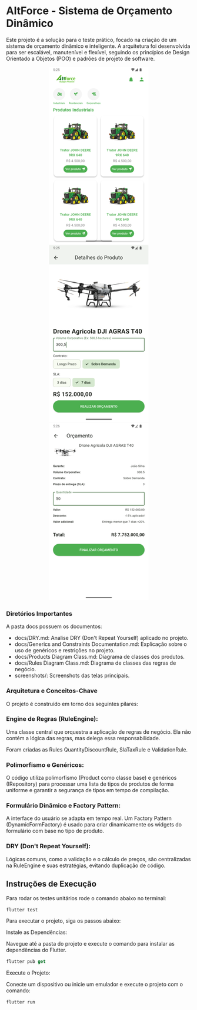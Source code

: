 # AltForce - Sistema de Orçamento Dinâmico

Este projeto é a solução para o teste prático, focado na criação de um sistema 
de orçamento dinâmico e inteligente. A arquitetura foi desenvolvida para ser escalável, 
manutenível e flexível, seguindo os princípios de Design Orientado a Objetos (POO) e padrões 
de projeto de software.

<p align='center'>
    <img src="https://raw.githubusercontent.com/d-apps/altforce_budget_module/refs/heads/main/screenshots/1.png" />
    <img src="https://raw.githubusercontent.com/d-apps/altforce_budget_module/refs/heads/main/screenshots/2.png" />
    <img src="https://raw.githubusercontent.com/d-apps/altforce_budget_module/refs/heads/main/screenshots/3.png" />
</p>

### Diretórios Importantes

A pasta docs possuem os documentos:

- docs/DRY.md: Analise DRY (Don't Repeat Yourself) aplicado no projeto.
- docs/Generics and Constraints Documentation.md: Explicação sobre o uso de genéricos e restrições no projeto.
- docs/Products Diagram Class.md: Diagrama de classes dos produtos.
- docs/Rules Diagram Class.md: Diagrama de classes das regras de negócio.
- screenshots/: Screenshots das telas principais.

### Arquitetura e Conceitos-Chave

O projeto é construído em torno dos seguintes pilares:

### Engine de Regras (RuleEngine): 

Uma classe central que orquestra a aplicação de regras de negócio. Ela não contém a lógica das 
regras, mas delega essa responsabilidade.

Foram criadas as Rules QuantityDiscountRule, SlaTaxRule e ValidationRule.

### Polimorfismo e Genéricos: 

O código utiliza polimorfismo (Product como classe base) e 
genéricos (IRepository<T>) para processar uma lista de tipos de produtos de forma uniforme 
e garantir a segurança de tipos em tempo de compilação.

### Formulário Dinâmico e Factory Pattern: 

A interface do usuário se adapta em tempo real. 
Um Factory Pattern (DynamicFormFactory) é usado para criar dinamicamente os widgets do 
formulário com base no tipo de produto.

### DRY (Don't Repeat Yourself): 

Lógicas comuns, como a validação e o cálculo de preços, 
são centralizadas na RuleEngine e suas estratégias, evitando duplicação de código.

## Instruções de Execução

Para rodar os testes unitários rode o comando abaixo no terminal:

```dart
flutter test
```

Para executar o projeto, siga os passos abaixo:

Instale as Dependências:

Navegue até a pasta do projeto e execute o comando para instalar as dependências do Flutter.

```dart
flutter pub get
```

Execute o Projeto:

Conecte um dispositivo ou inicie um emulador e execute o projeto com o comando:

```dart
flutter run
```